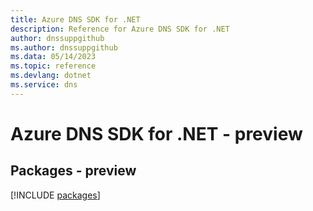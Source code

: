 ```yaml
---
title: Azure DNS SDK for .NET
description: Reference for Azure DNS SDK for .NET
author: dnssuppgithub
ms.author: dnssuppgithub
ms.data: 05/14/2023
ms.topic: reference
ms.devlang: dotnet
ms.service: dns
---
```

# Azure DNS SDK for .NET - preview
## Packages - preview
[!INCLUDE [packages](dns-index.md)]